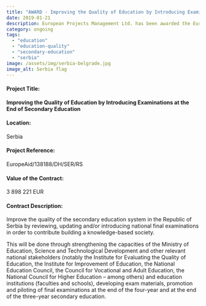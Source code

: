```yaml
---
title: "AWARD - Improving the Quality of Education by Introducing Examinations at the End of Secondary Education"
date: 2019-01-21
description: European Projects Management Ltd. has been awarded the EuropeAid project contract in Turkey, in consortium with Hulla and co. Human Dynamics KG.
category: ongoing
tags: 
  - "education"
  - "education-quality"
  - "secondary-education"
  - "serbia"
image: /assets/img/serbia-belgrade.jpg
image_alt: Serbia flag
---
```

#### Project Title:

**Improving the Quality of Education by Introducing Examinations at the End of Secondary Education**

#### Location:

Serbia

#### Project Reference:

EuropeAid/138188/DH/SER/RS

#### Value of the Contract:

3 898 221 EUR

#### **Contract Description:**

Improve the quality of the secondary education system in the Republic of Serbia by reviewing, updating and/or introducing national final examinations in order to contribute building a knowledge-based society.

This will be done through strengthening the capacities of the Ministry of Education, Science and Technological Development and other relevant national stakeholders (notably the Institute for Evaluating the Quality of Education, the Institute for Improvement of Education, the National Education Council, the Council for Vocational and Adult Education, the National Council for Higher Education – among others) and education institutions (faculties and schools), developing exam materials, promotion and piloting of final examinations at the end of the four-year and at the end of the three-year secondary education.
